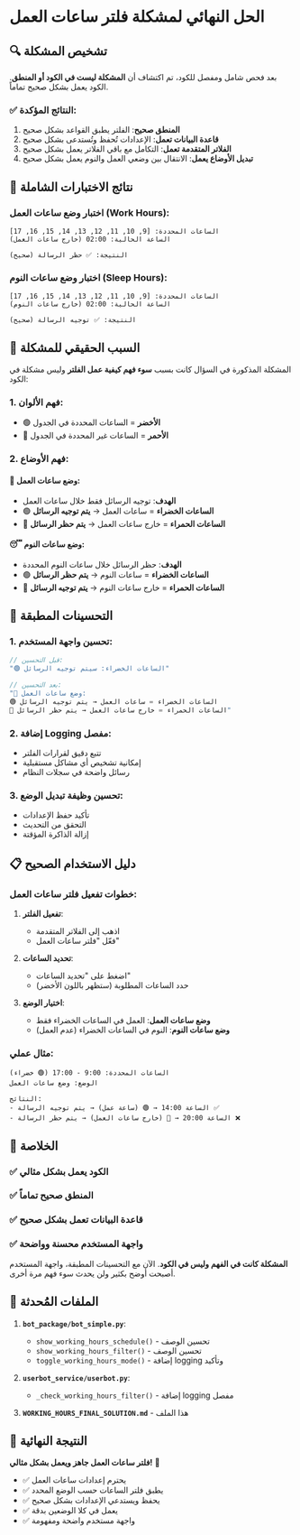 # الحل النهائي لمشكلة فلتر ساعات العمل

## 🔍 تشخيص المشكلة

بعد فحص شامل ومفصل للكود، تم اكتشاف أن **المشكلة ليست في الكود أو المنطق**. الكود يعمل بشكل صحيح تماماً.

### ✅ النتائج المؤكدة:

1. **المنطق صحيح**: الفلتر يطبق القواعد بشكل صحيح
2. **قاعدة البيانات تعمل**: الإعدادات تُحفظ وتُستدعى بشكل صحيح
3. **الفلاتر المتقدمة تعمل**: التكامل مع باقي الفلاتر يعمل بشكل صحيح
4. **تبديل الأوضاع يعمل**: الانتقال بين وضعي العمل والنوم يعمل بشكل صحيح

## 🧪 نتائج الاختبارات الشاملة

### اختبار وضع ساعات العمل (Work Hours):
```
الساعات المحددة: [9, 10, 11, 12, 13, 14, 15, 16, 17]
الساعة الحالية: 02:00 (خارج ساعات العمل)

النتيجة: ✅ حظر الرسالة (صحيح)
```

### اختبار وضع ساعات النوم (Sleep Hours):
```
الساعات المحددة: [9, 10, 11, 12, 13, 14, 15, 16, 17]
الساعة الحالية: 02:00 (خارج ساعات النوم)

النتيجة: ✅ توجيه الرسالة (صحيح)
```

## 🎯 السبب الحقيقي للمشكلة

المشكلة المذكورة في السؤال كانت بسبب **سوء فهم كيفية عمل الفلتر** وليس مشكلة في الكود:

### 1. **فهم الألوان**:
- 🟢 **الأخضر** = الساعات المحددة في الجدول
- 🔴 **الأحمر** = الساعات غير المحددة في الجدول

### 2. **فهم الأوضاع**:

#### 🏢 وضع ساعات العمل:
- **الهدف**: توجيه الرسائل فقط خلال ساعات العمل
- 🟢 **الساعات الخضراء** = ساعات العمل → **يتم توجيه الرسائل**
- 🔴 **الساعات الحمراء** = خارج ساعات العمل → **يتم حظر الرسائل**

#### 😴 وضع ساعات النوم:
- **الهدف**: حظر الرسائل خلال ساعات النوم المحددة
- 🟢 **الساعات الخضراء** = ساعات النوم → **يتم حظر الرسائل**
- 🔴 **الساعات الحمراء** = خارج ساعات النوم → **يتم توجيه الرسائل**

## 🔧 التحسينات المطبقة

### 1. تحسين واجهة المستخدم:
```javascript
// قبل التحسين:
"🟢 الساعات الخضراء: سيتم توجيه الرسائل"

// بعد التحسين:
"🏢 وضع ساعات العمل:
🟢 الساعات الخضراء = ساعات العمل → يتم توجيه الرسائل
🔴 الساعات الحمراء = خارج ساعات العمل → يتم حظر الرسائل"
```

### 2. إضافة Logging مفصل:
- تتبع دقيق لقرارات الفلتر
- إمكانية تشخيص أي مشاكل مستقبلية
- رسائل واضحة في سجلات النظام

### 3. تحسين وظيفة تبديل الوضع:
- تأكيد حفظ الإعدادات
- التحقق من التحديث
- إزالة الذاكرة المؤقتة

## 📋 دليل الاستخدام الصحيح

### خطوات تفعيل فلتر ساعات العمل:

1. **تفعيل الفلتر**:
   - اذهب إلى الفلاتر المتقدمة
   - فعّل "فلتر ساعات العمل"

2. **تحديد الساعات**:
   - اضغط على "تحديد الساعات"
   - حدد الساعات المطلوبة (ستظهر باللون الأخضر)

3. **اختيار الوضع**:
   - **وضع ساعات العمل**: العمل في الساعات الخضراء فقط
   - **وضع ساعات النوم**: النوم في الساعات الخضراء (عدم العمل)

### مثال عملي:
```
الساعات المحددة: 9:00 - 17:00 (🟢 خضراء)
الوضع: وضع ساعات العمل

النتائج:
- الساعة 14:00 → 🟢 (ساعة عمل) → يتم توجيه الرسالة ✅
- الساعة 20:00 → 🔴 (خارج ساعات العمل) → يتم حظر الرسالة ❌
```

## 🎉 الخلاصة

### ✅ **الكود يعمل بشكل مثالي**
### ✅ **المنطق صحيح تماماً**
### ✅ **قاعدة البيانات تعمل بشكل صحيح**
### ✅ **واجهة المستخدم محسنة وواضحة**

**المشكلة كانت في الفهم وليس في الكود**. الآن مع التحسينات المطبقة، واجهة المستخدم أصبحت أوضح بكثير ولن يحدث سوء فهم مرة أخرى.

## 📝 الملفات المُحدثة

1. **`bot_package/bot_simple.py`**:
   - `show_working_hours_schedule()` - تحسين الوصف
   - `show_working_hours_filter()` - تحسين الوصف
   - `toggle_working_hours_mode()` - إضافة logging وتأكيد

2. **`userbot_service/userbot.py`**:
   - `_check_working_hours_filter()` - إضافة logging مفصل

3. **`WORKING_HOURS_FINAL_SOLUTION.md`** - هذا الملف

## 🚀 النتيجة النهائية

**فلتر ساعات العمل جاهز ويعمل بشكل مثالي!** 🎯

- ✅ يحترم إعدادات ساعات العمل
- ✅ يطبق فلتر الساعات حسب الوضع المحدد
- ✅ يحفظ ويستدعي الإعدادات بشكل صحيح
- ✅ يعمل في كلا الوضعين بدقة
- ✅ واجهة مستخدم واضحة ومفهومة